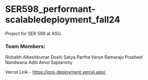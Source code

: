 # SER598_performant-scalabledeployment_fall24

Project for SER 598 at ASU.

### Team Members:

Rishabh Alkeshkumar Doshi
Satya Partha Varun Ramaraju
Prasheel Nandwana
Aditi Amol Saptarishy

Vercel Link - https://pns-deployment.vercel.app/
